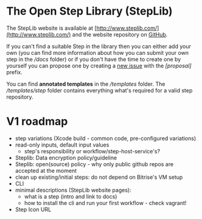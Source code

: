 The Open Step Library (StepLib)
=======

The StepLib website is available at [http://www.steplib.com/](http://www.steplib.com/) and the website repository on [GitHub](https://github.com/steplib/website).

If you can't find a suitable Step in the library then you can either add your own (you can find more information about how you can submit your own step in the */docs* folder) or if you don't have the time to create one by yourself you can propose one by creating a [new issue](https://github.com/steplib/steplib/issues) with the *[proposal]* prefix.

You can find **annotated templates** in the */templates* folder. The */templates/step* folder contains everything what's required for a valid step repository.


# V1 roadmap

* step variations (Xcode build - common code, pre-configured variations)
* read-only inputs, default input values
  * step's responsibility or workflow/step-host-service's?
* Steplib: Data encryption policy/guideline
* Steplib: open(source) policy - why only public github repos are accepted at the moment
* clean up existing/initial steps: do not depend on Bitrise's VM setup
* CLI
* minimal descriptions (StepLib website pages):
  * what is a step (intro and link to docs)
  * how to install the cli and run your first workflow - check vagrant!
* Step Icon URL
